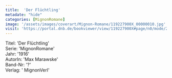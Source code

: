 ```yaml
---
title:  'Der Flüchtling'
metadate: "hide"
categories: [MignonRomane]
image: '/assets/images/coverart/Mignon-Romane/119227900X_00000010.jpg'
visit: 'https://portal.dnb.de/bookviewer/view/119227900X#page/n0/mode/2up'
---
```

Titel: 'Der Flüchtling' <br>
Serie: 'MignonRomane' <br>
Jahr: '1916' <br>
AutorIn: 'Max Marawske' <br>
Band-Nr: '?' <br>
Verlag: ' MignonVerl'